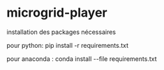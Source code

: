 # microgrid-player

installation des packages nécessaires

pour python:
pip install -r requirements.txt

pour anaconda :
conda install --file requirements.txt

